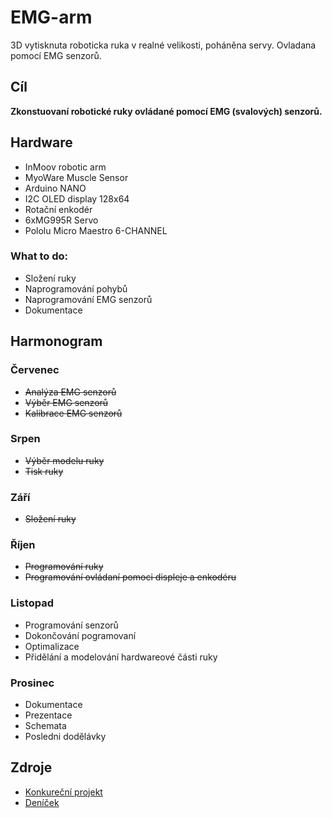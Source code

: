 # EMG-arm
3D vytisknuta roboticka ruka v realné velikosti, poháněna servy. Ovladana pomocí EMG senzorů. 

## Cíl
  **Zkonstuovaní robotické ruky ovládané pomocí EMG (svalových) senzorů.**

## Hardware 
- InMoov robotic arm 
- MyoWare Muscle Sensor
- Arduino NANO
- I2C OLED display 128x64
- Rotační enkodér
- 6xMG995R Servo 
- Pololu Micro Maestro 6-CHANNEL

### What to do: 
- Složení ruky
- Naprogramování pohybů 
- Naprogramování EMG senzorů 
- Dokumentace 

## Harmonogram

### Červenec 
- ~~Analýza EMG senzorů~~
- ~~Výběr EMG senzorů~~
- ~~Kalibrace EMG senzorů~~ 

### Srpen 
- ~~Výběr modelu ruky~~
- ~~Tisk ruky~~

### Září 
- ~~Složení ruky~~ 

### Říjen 
- ~~Programování ruky~~
- ~~Programování ovládaní pomoci displeje a enkodéru~~ 

### Listopad 
- Programování senzorů 
- Dokončování pogramovaní 
- Optimalizace 
- Přidělání a modelování hardwareové části ruky 

### Prosinec 
- Dokumentace 
- Prezentace 
- Schemata 
- Posledni dodělávky


## Zdroje
 - [Konkureční projekt](https://static1.squarespace.com/static/5fdf30e82dcd53187f20b7f4/t/5fe09c7ef5f64226567c5b9e/1608555676841/Low+Cost+Prosthetic+Arm+Thesis.pdf)
 - [Deníček](https://docs.google.com/document/d/1iRJr1iKNz3n8BKfak4A2ild2_8w_wcecvySByJWGgLg/edit#) 
